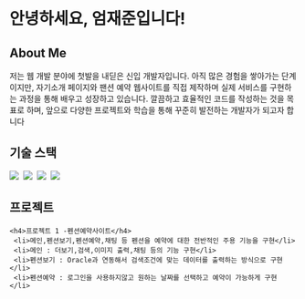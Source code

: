 <h1>안녕하세요,  엄재준입니다!</h1>

<h2>About Me</h2>
<p>
저는 웹 개발 분야에 첫발을 내딛은 신입 개발자입니다.
아직 많은 경험을 쌓아가는 단계이지만, 자기소개 페이지와 팬션 예약 웹사이트를 직접 제작하며
실제 서비스를 구현하는 과정을 통해 배우고 성장하고 있습니다.
깔끔하고 효율적인 코드를 작성하는 것을 목표로 하며, 앞으로 다양한 프로젝트와 학습을 통해
꾸준히 발전하는 개발자가 되고자 합니다
</p>

<h2>기술 스택</h2>
<p>
     <img src="https://img.shields.io/badge/JavaScript-F7DF1E?style=flat-square&logo=JavaScript&logoColor=white"/>&nbsp
    <img src="https://img.shields.io/badge/Node.js-339933?style=flat-square&logo=Node.js&logoColor=white"/>&nbsp
    <img src="https://img.shields.io/badge/Vue.js-4FC08D?style=flat-square&logo=Vue.js&logoColor=white"/>&nbsp
    <img src="https://img.shields.io/badge/Oracle-F80000?style=flat-square&logo=Oracle&logoColor=white"/>&nbsp
   
</p>

<h2>프로젝트</h2>

    <h4>프로젝트 1 -펜션예약사이트</h4>
     <li>메인,펜션보기,펜션예약,채팅 등 펜션을 예약에 대한 전반적인 주용 기능을 구현</li>
     <li>메인 : 더보기,검색,이미지 출력,채팅 등의 기능 구현</li>
     <li>펜션보기 : Oracle과 연동해서 검색조건에 맞는 데이터를 출력하는 방식으로 구현</li> 
     <li>펜션예약 : 로그인을 사용하지않고 원하는 날짜를 선택하고 예약이 가능하게 구현</li>

